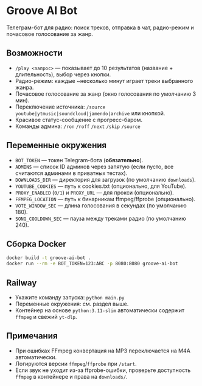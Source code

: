 # Groove AI Bot

Телеграм-бот для радио: поиск треков, отправка в чат, радио-режим и почасовое голосование за жанр.

## Возможности
- `/play <запрос>` — показывает до 10 результатов (название + длительность), выбор через кнопки.
- Радио-режим: каждые ~несколько минут играет треки выбранного жанра.
- Почасовое голосование за жанр (окно голосования по умолчанию 3 мин).
- Переключение источника: `/source youtube|ytmusic|soundcloud|jamendo|archive` или кнопкой.
- Красивое статус-сообщение с прогресс-баром.
- Команды админа: `/ron` `/roff` `/next` `/skip` `/source`

## Переменные окружения
- `BOT_TOKEN` — токен Telegram-бота (**обязательно**).
- `ADMINS` — список ID админов через запятую (если пусто, все считаются админами в приватных тестах).
- `DOWNLOADS_DIR` — директория для загрузок (по умолчанию `downloads`).
- `YOUTUBE_COOKIES` — путь к cookies.txt (опционально, для YouTube).
- `PROXY_ENABLED` (`0/1`) и `PROXY_URL` — для прокси (опционально).
- `FFMPEG_LOCATION` — путь к бинарникам ffmpeg/ffprobe (опционально).
- `VOTE_WINDOW_SEC` — длина голосования в секундах (по умолчанию 180).
- `SONG_COOLDOWN_SEC` — пауза между треками радио (по умолчанию 240).

## Сборка Docker
```bash
docker build -t groove-ai-bot .
docker run --rm -e BOT_TOKEN=123:ABC -p 8080:8080 groove-ai-bot
```

## Railway
- Укажите команду запуска: `python main.py`
- Переменные окружения: см. раздел выше.
- Контейнер на основе `python:3.11-slim` автоматически содержит `ffmpeg` и свежий `yt-dlp`.

## Примечания
- При ошибках FFmpeg конвертация на MP3 переключается на M4A автоматически.
- Логируются версии `ffmpeg`/`ffprobe` при `/start`.
- Если звук не уходит из-за ffprobe-ошибки, проверьте доступность `ffmpeg` в контейнере и права на `downloads/`.
